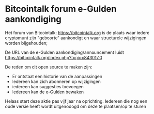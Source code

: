 # Bitcointalk forum e-Gulden aankondiging

Het forum van Bitcointalk: https://bitcointalk.org is de plaats waar iedere cryptomunt zijn "geboorte" aankondigt en waar structurele wijzigingen worden bijgehouden; 

De URL van de e-Gulden aankondiging/announcement luidt https://bitcointalk.org/index.php?topic=843017.0

De reden om dit open source te maken zijn:
* Er ontstaat een historie van de aanpassingen
* Iedereen kan zich abonneren op wijzigingen
* iedereen kan suggesties toevoegen
* Iedereen kan de e-Gulden bewaken

Helaas start deze aktie pas vijf jaar na oprichting. Iedereen die nog een oude versie heeft wordt uitgenodogd om deze te plaatsen/op te sturen